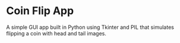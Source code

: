 # Coin Flip App

A simple GUI app built in Python using Tkinter and PIL that simulates flipping a coin with head and tail images.
